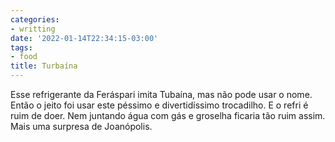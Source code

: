 ```yaml
---
categories:
- writting
date: '2022-01-14T22:34:15-03:00'
tags:
- food
title: Turbaína
---
```


Esse refrigerante da Feráspari imita Tubaína, mas não pode usar o nome. Então o jeito foi usar este péssimo e divertidíssimo trocadilho. E o refri é ruim de doer. Nem juntando água com gás e groselha ficaria tão ruim assim. Mais uma surpresa de Joanópolis.

